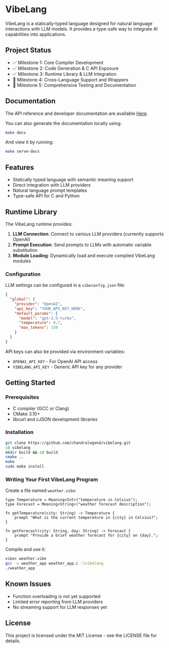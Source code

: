 # VibeLang

VibeLang is a statically-typed language designed for natural language interactions with LLM models. It provides a type-safe way to integrate AI capabilities into applications.

## Project Status

- ✅ Milestone 1: Core Compiler Development
- ✅ Milestone 2: Code Generation & C API Exposure
- ✅ Milestone 3: Runtime Library & LLM Integration
- 🔄 Milestone 4: Cross-Language Support and Wrappers
- 🔄 Milestone 5: Comprehensive Testing and Documentation

## Documentation

The API reference and developer documentation are available [Here](https://chandralegend.github.io/vibelang/).

You can also generate the documentation locally using:
```bash
make docs
```

And view it by running:
```bash
make serve-docs
```

## Features

- Statically typed language with semantic meaning support
- Direct integration with LLM providers
- Natural language prompt templates
- Type-safe API for C and Python

## Runtime Library

The VibeLang runtime provides:

1. **LLM Connection**: Connect to various LLM providers (currently supports OpenAI)
2. **Prompt Execution**: Send prompts to LLMs with automatic variable substitution
3. **Module Loading**: Dynamically load and execute compiled VibeLang modules

### Configuration

LLM settings can be configured in a `vibeconfig.json` file:

```json
{
  "global": {
    "provider": "OpenAI",
    "api_key": "YOUR_API_KEY_HERE", 
    "default_params": {
      "model": "gpt-3.5-turbo",
      "temperature": 0.7,
      "max_tokens": 150
    }
  }
}
```

API keys can also be provided via environment variables:
- `OPENAI_API_KEY` - For OpenAI API access
- `VIBELANG_API_KEY` - Generic API key for any provider

## Getting Started

### Prerequisites

- C compiler (GCC or Clang)
- CMake 3.10+
- libcurl and cJSON development libraries

### Installation

```bash
git clone https://github.com/chandralegend/vibelang.git
cd vibelang
mkdir build && cd build
cmake ..
make
sudo make install
```

### Writing Your First VibeLang Program

Create a file named `weather.vibe`:

```
type Temperature = Meaning<Int>("temperature in Celsius");
type Forecast = Meaning<String>("weather forecast description");

fn getTemperature(city: String) -> Temperature {
    prompt "What is the current temperature in {city} in Celsius?";
}

fn getForecast(city: String, day: String) -> Forecast {
    prompt "Provide a brief weather forecast for {city} on {day}.";
}
```

Compile and use it:

```bash
vibec weather.vibe
gcc -o weather_app weather_app.c -lvibelang
./weather_app
```

## Known Issues

- Function overloading is not yet supported
- Limited error reporting from LLM providers
- No streaming support for LLM responses yet

## License

This project is licensed under the MIT License - see the LICENSE file for details.
